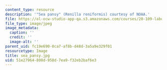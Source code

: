 ```yaml
---
content_type: resource
description: '"Sea pansy" (Renilla reniformis) courtesy of NOAA.'
file: https://ol-ocw-studio-app-qa.s3.amazonaws.com/courses/20-109-laboratory-fundamentals-in-biological-engineering-fall-2007/51e27964808d958d7ea9f32eb2baf6e3_sea_pansy.jpg
file_type: image/jpeg
image_metadata:
  caption: ''
  credit: ''
  image-alt: ''
parent_uid: fc19e690-0ca7-af8b-d48d-3a5a9e329f01
resourcetype: Image
title: sea_pansy.jpg
uid: 51e27964-808d-958d-7ea9-f32eb2baf6e3
---
```

